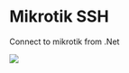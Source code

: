 # Mikrotik SSH
Connect to mikrotik from .Net 



![](http://visit.parselecom.com/Api/Visit/glad-tidings/MikrotikSSH/424632)
